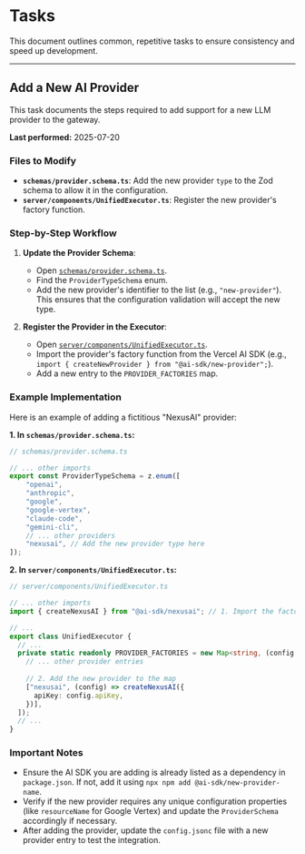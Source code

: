 # Tasks

This document outlines common, repetitive tasks to ensure consistency and speed up development.

---

## Add a New AI Provider

This task documents the steps required to add support for a new LLM provider to the gateway.

**Last performed:** 2025-07-20

### Files to Modify

*   **`schemas/provider.schema.ts`**: Add the new provider `type` to the Zod schema to allow it in the configuration.
*   **`server/components/UnifiedExecutor.ts`**: Register the new provider's factory function.

### Step-by-Step Workflow

1.  **Update the Provider Schema**:
    *   Open [`schemas/provider.schema.ts`](schemas/provider.schema.ts).
    *   Find the `ProviderTypeSchema` enum.
    *   Add the new provider's identifier to the list (e.g., `"new-provider"`). This ensures that the configuration validation will accept the new type.

2.  **Register the Provider in the Executor**:
    *   Open [`server/components/UnifiedExecutor.ts`](server/components/UnifiedExecutor.ts).
    *   Import the provider's factory function from the Vercel AI SDK (e.g., `import { createNewProvider } from "@ai-sdk/new-provider";`).
    *   Add a new entry to the `PROVIDER_FACTORIES` map.

### Example Implementation

Here is an example of adding a fictitious "NexusAI" provider:

**1. In `schemas/provider.schema.ts`:**

```typescript
// schemas/provider.schema.ts

// ... other imports
export const ProviderTypeSchema = z.enum([
    "openai",
    "anthropic",
    "google",
    "google-vertex",
    "claude-code",
    "gemini-cli",
    // ... other providers
    "nexusai", // Add the new provider type here
]);
```

**2. In `server/components/UnifiedExecutor.ts`:**

```typescript
// server/components/UnifiedExecutor.ts

// ... other imports
import { createNexusAI } from "@ai-sdk/nexusai"; // 1. Import the factory

// ...
export class UnifiedExecutor {
  // ...
  private static readonly PROVIDER_FACTORIES = new Map<string, (config: Provider) => any>([
    // ... other provider entries
    
    // 2. Add the new provider to the map
    ["nexusai", (config) => createNexusAI({
      apiKey: config.apiKey,
    })],
  ]);
  // ...
}
```

### Important Notes

*   Ensure the AI SDK you are adding is already listed as a dependency in `package.json`. If not, add it using `npx npm add @ai-sdk/new-provider-name`.
*   Verify if the new provider requires any unique configuration properties (like `resourceName` for Google Vertex) and update the `ProviderSchema` accordingly if necessary.
*   After adding the provider, update the `config.jsonc` file with a new provider entry to test the integration.